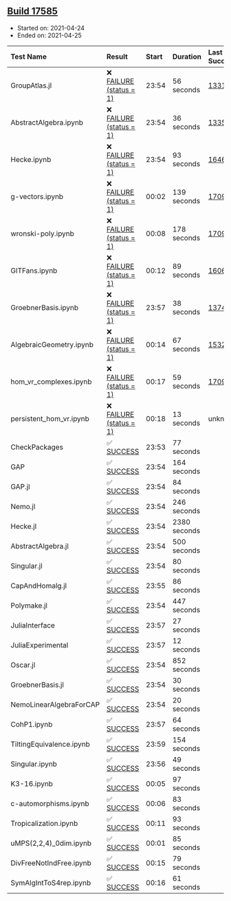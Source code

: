 ## [Build 17585](https://oscarci.mathematik.uni-kl.de/job/oscar/17585/)

* Started on: 2021-04-24
* Ended on: 2021-04-25

| Test Name    | Result | Start | Duration | Last Success | First Failure |
|:-------------|:-------|:------|:---------|:-------------|:--------------|
| GroupAtlas.jl | ❌ [FAILURE (status = 1)](https://oscarci.mathematik.uni-kl.de/job/oscar/17585/artifact/logs/build-17585/GroupAtlas.jl.log) | 23:54 | 56 seconds | [13311](https://oscarci.mathematik.uni-kl.de/job/oscar/13311/) | [13312](https://oscarci.mathematik.uni-kl.de/job/oscar/13312/) |
| AbstractAlgebra.ipynb | ❌ [FAILURE (status = 1)](https://oscarci.mathematik.uni-kl.de/job/oscar/17585/artifact/logs/build-17585/AbstractAlgebra.ipynb.log) | 23:54 | 36 seconds | [13355](https://oscarci.mathematik.uni-kl.de/job/oscar/13355/) | [13356](https://oscarci.mathematik.uni-kl.de/job/oscar/13356/) |
| Hecke.ipynb | ❌ [FAILURE (status = 1)](https://oscarci.mathematik.uni-kl.de/job/oscar/17585/artifact/logs/build-17585/Hecke.ipynb.log) | 23:54 | 93 seconds | [16463](https://oscarci.mathematik.uni-kl.de/job/oscar/16463/) | [16464](https://oscarci.mathematik.uni-kl.de/job/oscar/16464/) |
| g-vectors.ipynb | ❌ [FAILURE (status = 1)](https://oscarci.mathematik.uni-kl.de/job/oscar/17585/artifact/logs/build-17585/g-vectors.ipynb.log) | 00:02 | 139 seconds | [17099](https://oscarci.mathematik.uni-kl.de/job/oscar/17099/) | [17100](https://oscarci.mathematik.uni-kl.de/job/oscar/17100/) |
| wronski-poly.ipynb | ❌ [FAILURE (status = 1)](https://oscarci.mathematik.uni-kl.de/job/oscar/17585/artifact/logs/build-17585/wronski-poly.ipynb.log) | 00:08 | 178 seconds | [17098](https://oscarci.mathematik.uni-kl.de/job/oscar/17098/) | [17099](https://oscarci.mathematik.uni-kl.de/job/oscar/17099/) |
| GITFans.ipynb | ❌ [FAILURE (status = 1)](https://oscarci.mathematik.uni-kl.de/job/oscar/17585/artifact/logs/build-17585/GITFans.ipynb.log) | 00:12 | 89 seconds | [16068](https://oscarci.mathematik.uni-kl.de/job/oscar/16068/) | [16069](https://oscarci.mathematik.uni-kl.de/job/oscar/16069/) |
| GroebnerBasis.ipynb | ❌ [FAILURE (status = 1)](https://oscarci.mathematik.uni-kl.de/job/oscar/17585/artifact/logs/build-17585/GroebnerBasis.ipynb.log) | 23:57 | 38 seconds | [13748](https://oscarci.mathematik.uni-kl.de/job/oscar/13748/) | [13749](https://oscarci.mathematik.uni-kl.de/job/oscar/13749/) |
| AlgebraicGeometry.ipynb | ❌ [FAILURE (status = 1)](https://oscarci.mathematik.uni-kl.de/job/oscar/17585/artifact/logs/build-17585/AlgebraicGeometry.ipynb.log) | 00:14 | 67 seconds | [15322](https://oscarci.mathematik.uni-kl.de/job/oscar/15322/) | [15323](https://oscarci.mathematik.uni-kl.de/job/oscar/15323/) |
| hom_vr_complexes.ipynb | ❌ [FAILURE (status = 1)](https://oscarci.mathematik.uni-kl.de/job/oscar/17585/artifact/logs/build-17585/hom_vr_complexes.ipynb.log) | 00:17 | 59 seconds | [17099](https://oscarci.mathematik.uni-kl.de/job/oscar/17099/) | [17100](https://oscarci.mathematik.uni-kl.de/job/oscar/17100/) |
| persistent_hom_vr.ipynb | ❌ [FAILURE (status = 1)](https://oscarci.mathematik.uni-kl.de/job/oscar/17585/artifact/logs/build-17585/persistent_hom_vr.ipynb.log) | 00:18 | 13 seconds | unknown | unknown |
| CheckPackages | ✅ [SUCCESS](https://oscarci.mathematik.uni-kl.de/job/oscar/17585/artifact/logs/build-17585/CheckPackages.log) | 23:53 | 77 seconds |  |  |
| GAP | ✅ [SUCCESS](https://oscarci.mathematik.uni-kl.de/job/oscar/17585/artifact/logs/build-17585/GAP.log) | 23:54 | 164 seconds |  |  |
| GAP.jl | ✅ [SUCCESS](https://oscarci.mathematik.uni-kl.de/job/oscar/17585/artifact/logs/build-17585/GAP.jl.log) | 23:54 | 84 seconds |  |  |
| Nemo.jl | ✅ [SUCCESS](https://oscarci.mathematik.uni-kl.de/job/oscar/17585/artifact/logs/build-17585/Nemo.jl.log) | 23:54 | 246 seconds |  |  |
| Hecke.jl | ✅ [SUCCESS](https://oscarci.mathematik.uni-kl.de/job/oscar/17585/artifact/logs/build-17585/Hecke.jl.log) | 23:54 | 2380 seconds |  |  |
| AbstractAlgebra.jl | ✅ [SUCCESS](https://oscarci.mathematik.uni-kl.de/job/oscar/17585/artifact/logs/build-17585/AbstractAlgebra.jl.log) | 23:54 | 500 seconds |  |  |
| Singular.jl | ✅ [SUCCESS](https://oscarci.mathematik.uni-kl.de/job/oscar/17585/artifact/logs/build-17585/Singular.jl.log) | 23:54 | 80 seconds |  |  |
| CapAndHomalg.jl | ✅ [SUCCESS](https://oscarci.mathematik.uni-kl.de/job/oscar/17585/artifact/logs/build-17585/CapAndHomalg.jl.log) | 23:55 | 86 seconds |  |  |
| Polymake.jl | ✅ [SUCCESS](https://oscarci.mathematik.uni-kl.de/job/oscar/17585/artifact/logs/build-17585/Polymake.jl.log) | 23:54 | 447 seconds |  |  |
| JuliaInterface | ✅ [SUCCESS](https://oscarci.mathematik.uni-kl.de/job/oscar/17585/artifact/logs/build-17585/JuliaInterface.log) | 23:57 | 27 seconds |  |  |
| JuliaExperimental | ✅ [SUCCESS](https://oscarci.mathematik.uni-kl.de/job/oscar/17585/artifact/logs/build-17585/JuliaExperimental.log) | 23:57 | 12 seconds |  |  |
| Oscar.jl | ✅ [SUCCESS](https://oscarci.mathematik.uni-kl.de/job/oscar/17585/artifact/logs/build-17585/Oscar.jl.log) | 23:54 | 852 seconds |  |  |
| GroebnerBasis.jl | ✅ [SUCCESS](https://oscarci.mathematik.uni-kl.de/job/oscar/17585/artifact/logs/build-17585/GroebnerBasis.jl.log) | 23:54 | 30 seconds |  |  |
| NemoLinearAlgebraForCAP | ✅ [SUCCESS](https://oscarci.mathematik.uni-kl.de/job/oscar/17585/artifact/logs/build-17585/NemoLinearAlgebraForCAP.log) | 23:54 | 20 seconds |  |  |
| CohP1.ipynb | ✅ [SUCCESS](https://oscarci.mathematik.uni-kl.de/job/oscar/17585/artifact/logs/build-17585/CohP1.ipynb.log) | 23:57 | 64 seconds |  |  |
| TiltingEquivalence.ipynb | ✅ [SUCCESS](https://oscarci.mathematik.uni-kl.de/job/oscar/17585/artifact/logs/build-17585/TiltingEquivalence.ipynb.log) | 23:59 | 154 seconds |  |  |
| Singular.ipynb | ✅ [SUCCESS](https://oscarci.mathematik.uni-kl.de/job/oscar/17585/artifact/logs/build-17585/Singular.ipynb.log) | 23:56 | 49 seconds |  |  |
| K3-16.ipynb | ✅ [SUCCESS](https://oscarci.mathematik.uni-kl.de/job/oscar/17585/artifact/logs/build-17585/K3-16.ipynb.log) | 00:05 | 97 seconds |  |  |
| c-automorphisms.ipynb | ✅ [SUCCESS](https://oscarci.mathematik.uni-kl.de/job/oscar/17585/artifact/logs/build-17585/c-automorphisms.ipynb.log) | 00:06 | 83 seconds |  |  |
| Tropicalization.ipynb | ✅ [SUCCESS](https://oscarci.mathematik.uni-kl.de/job/oscar/17585/artifact/logs/build-17585/Tropicalization.ipynb.log) | 00:11 | 93 seconds |  |  |
| uMPS(2,2,4)_0dim.ipynb | ✅ [SUCCESS](https://oscarci.mathematik.uni-kl.de/job/oscar/17585/artifact/logs/build-17585/uMPS-2-2-4-_0dim.ipynb.log) | 00:01 | 85 seconds |  |  |
| DivFreeNotIndFree.ipynb | ✅ [SUCCESS](https://oscarci.mathematik.uni-kl.de/job/oscar/17585/artifact/logs/build-17585/DivFreeNotIndFree.ipynb.log) | 00:15 | 79 seconds |  |  |
| SymAlgIntToS4rep.ipynb | ✅ [SUCCESS](https://oscarci.mathematik.uni-kl.de/job/oscar/17585/artifact/logs/build-17585/SymAlgIntToS4rep.ipynb.log) | 00:16 | 61 seconds |  |  |

